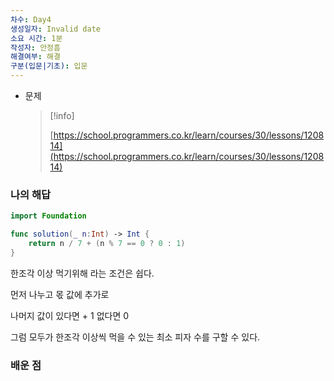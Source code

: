 ```yaml
---
차수: Day4
생성일자: Invalid date
소요 시간: 1분
작성자: 안정흠
해결여부: 해결
구분(입문|기초): 입문
---
```

- 문제
    
    > [!info]  
    >  
    > [https://school.programmers.co.kr/learn/courses/30/lessons/120814](https://school.programmers.co.kr/learn/courses/30/lessons/120814)  
    

### 나의 해답

```Swift
import Foundation

func solution(_ n:Int) -> Int {
    return n / 7 + (n % 7 == 0 ? 0 : 1)
}
```

한조각 이상 먹기위해 라는 조건은 쉽다.

먼저 나누고 몫 값에 추가로

나머지 값이 있다면 + 1 없다면 0

  

그럼 모두가 한조각 이상씩 먹을 수 있는 최소 피자 수를 구할 수 있다.

### 배운 점